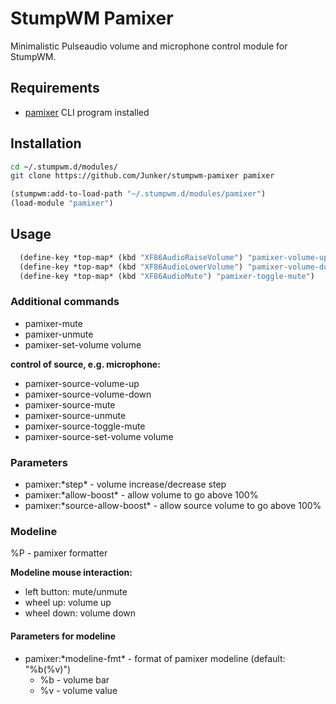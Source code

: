 # StumpWM Pamixer

Minimalistic Pulseaudio volume and microphone control module for StumpWM.

## Requirements

- [pamixer](https://github.com/cdemoulins/pamixer) CLI program installed

## Installation

```bash
cd ~/.stumpwm.d/modules/
git clone https://github.com/Junker/stumpwm-pamixer pamixer
```

```lisp
(stumpwm:add-to-load-path "~/.stumpwm.d/modules/pamixer")
(load-module "pamixer")
```

## Usage

```lisp
  (define-key *top-map* (kbd "XF86AudioRaiseVolume") "pamixer-volume-up")
  (define-key *top-map* (kbd "XF86AudioLowerVolume") "pamixer-volume-down")
  (define-key *top-map* (kbd "XF86AudioMute") "pamixer-toggle-mute")
```

### Additional commands

- pamixer-mute
- pamixer-unmute
- pamixer-set-volume volume

**control of source, e.g. microphone:**

- pamixer-source-volume-up
- pamixer-source-volume-down
- pamixer-source-mute
- pamixer-source-unmute
- pamixer-source-toggle-mute
- pamixer-source-set-volume volume

### Parameters

- pamixer:\*step\* - volume increase/decrease step
- pamixer:\*allow-boost\* - allow volume to go above 100%
- pamixer:\*source-allow-boost\* - allow source volume to go above 100%

### Modeline

%P - pamixer formatter

**Modeline mouse interaction:**

- left button: mute/unmute
- wheel up: volume up
- wheel down: volume down

#### Parameters for modeline

- pamixer:\*modeline-fmt\* - format of pamixer modeline (default: "%b(%v)")
  - %b - volume bar
  - %v - volume value
